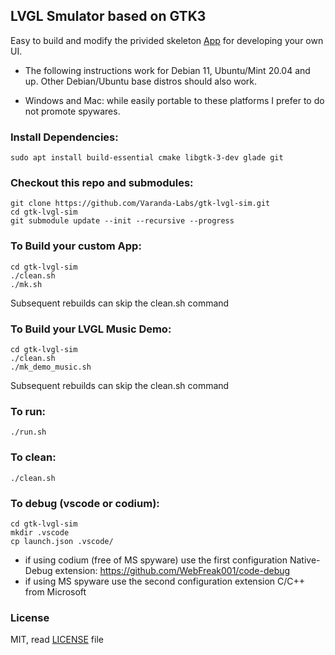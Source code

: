 ## LVGL Smulator based on GTK3

Easy to build and modify the privided skeleton [App](src/app/app-ui.c) for developing your own UI. 
- The following instructions work for Debian 11, Ubuntu/Mint 20.04 and up. Other Debian/Ubuntu base distros should also work.

- Windows and Mac: while easily portable to these platforms I prefer to do not promote spywares.

### Install Dependencies:
```
sudo apt install build-essential cmake libgtk-3-dev glade git
```

### Checkout this repo and submodules:
```
git clone https://github.com/Varanda-Labs/gtk-lvgl-sim.git
cd gtk-lvgl-sim
git submodule update --init --recursive --progress
```

### To Build your custom App:
```
cd gtk-lvgl-sim
./clean.sh
./mk.sh

```
Subsequent rebuilds can skip the clean.sh command

### To Build your LVGL Music Demo:
```
cd gtk-lvgl-sim
./clean.sh
./mk_demo_music.sh

```
Subsequent rebuilds can skip the clean.sh command

### To run:
```
./run.sh
```

### To clean:
```
./clean.sh
```

### To debug (vscode or codium):
```
cd gtk-lvgl-sim
mkdir .vscode
cp launch.json .vscode/
```
- if using codium (free of MS spyware) use the first configuration
Native-Debug extension:  https://github.com/WebFreak001/code-debug 
- if using MS spyware use the second configuration
extension C/C++ from Microsoft

### License
MIT, read [LICENSE](LICENSE) file

